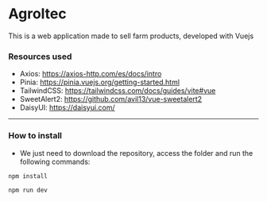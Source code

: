 # Agroltec

This is a web application made to sell farm products, developed with Vuejs

### Resources used
- Axios: https://axios-http.com/es/docs/intro
- Pinia: https://pinia.vuejs.org/getting-started.html
- TailwindCSS: https://tailwindcss.com/docs/guides/vite#vue
- SweetAlert2: https://github.com/avil13/vue-sweetalert2
- DaisyUI: https://daisyui.com/

___

### How to install
- We just need to download the repository, access the folder and run the following commands:

```
npm install 
```
```
npm run dev
```
